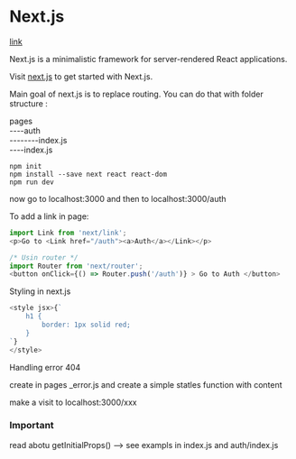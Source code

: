 # Next.js

[link](https://github.com/zeit/next.js/)

Next.js is a minimalistic framework for server-rendered React applications.

Visit [next.js](https://nextjs.org/learn) to get started with Next.js.

Main goal of next.js is to replace routing. You can do that with folder structure :

pages <br/>
----auth <br/>
--------index.js<br/>
----index.js<br/>


```console
npm init
npm install --save next react react-dom
npm run dev
```

now go to localhost:3000 and then to localhost:3000/auth

To add a link in page:

```javascript
import Link from 'next/link';
<p>Go to <Link href="/auth"><a>Auth</a></Link></p>

/* Usin router */
import Router from 'next/router';
<button onClick={() => Router.push('/auth')} > Go to Auth </button>
```

Styling in next.js
```javascript
<style jsx>{`
    h1 {
        border: 1px solid red;
    }
`}
</style>
```

Handling error 404

create in pages _error.js and create a simple statles function with content

make a visit to localhost:3000/xxx


### Important 

read abotu getInitialProps() --> see exampls in index.js and auth/index.js